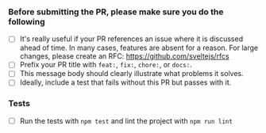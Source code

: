 ### Before submitting the PR, please make sure you do the following
- [ ] It's really useful if your PR references an issue where it is discussed ahead of time. In many cases, features are absent for a reason. For large changes, please create an RFC: https://github.com/sveltejs/rfcs
- [ ] Prefix your PR title with `feat:`, `fix:`, `chore:`, or `docs:`.
- [ ] This message body should clearly illustrate what problems it solves.
- [ ] Ideally, include a test that fails without this PR but passes with it.

### Tests
-  [ ] Run the tests with `npm test` and lint the project with `npm run lint`
